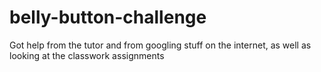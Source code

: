 # belly-button-challenge
Got help from the tutor and from googling stuff on the internet, as well as looking at the classwork assignments
